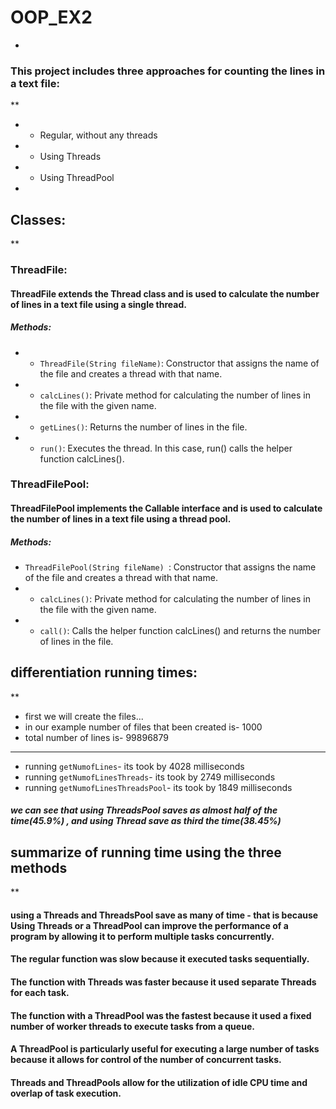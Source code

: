 # OOP_EX2
*
### This project includes three approaches for counting the lines in a text file:
**
* - Regular, without any threads
* - Using Threads
* - Using ThreadPool
*
## Classes:
**
### ThreadFile:

#### ThreadFile extends the Thread class and is used to calculate the number of lines in a text file using a single thread.

##### Methods:
* - `ThreadFile(String fileName)`: Constructor that assigns the name of the file and creates a thread with that name.
* - `calcLines()`: Private method for calculating the number of lines in the file with the given name.
* - `getLines()`: Returns the number of lines in the file.
* - `run()`: Executes the thread. In this case, run() calls the helper function calcLines().

### ThreadFilePool:
#### ThreadFilePool implements the Callable interface and is used to calculate the number of lines in a text file using a thread pool.

##### Methods:
*  `ThreadFilePool(String fileName) `: Constructor that assigns the name of the file and creates a thread with that name.
* - `calcLines()`: Private method for calculating the number of lines in the file with the given name.
* - `call()`: Calls the helper function calcLines() and returns the number of lines in the file.

## differentiation running times:
**
- first we will create the files...
- in our example number of files that been created is- 1000
- total number of lines is- 99896879
***
- running `getNumofLines`- its took by 4028 milliseconds
- running `getNumofLinesThreads`- its took by 2749 milliseconds
- running `getNumofLinesThreadsPool`- its took by 1849 milliseconds
##### we can see that using ThreadsPool saves as almost half of the time(45.9%) , and using Thread  save as third the time(38.45%)

## summarize of running time using the three methods
**
#### using a Threads and ThreadsPool save as many of time - that is because Using Threads or a ThreadPool can improve the performance of a program by allowing it to perform multiple tasks concurrently.
#### The regular function was slow because it executed tasks sequentially.
#### The function with Threads was faster because it used separate Threads for each task.
#### The function with a ThreadPool was the fastest because it used a fixed number of worker threads to execute tasks from a queue.
#### A ThreadPool is particularly useful for executing a large number of tasks because it allows for control of the number of concurrent tasks.
#### Threads and ThreadPools allow for the utilization of idle CPU time and overlap of task execution.